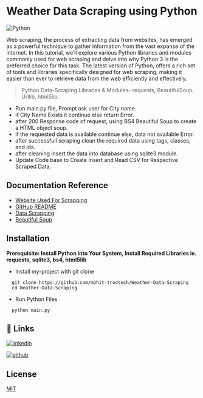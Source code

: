 # Weather Data Scraping using Python

![Python](https://img.shields.io/badge/python-3670A0?style=for-the-badge&logo=python&logoColor=ffdd54)

Web scraping, the process of extracting data from websites, has emerged as a powerful technique to gather information
from the vast expanse of the internet.
In this tutorial, we’ll explore various Python libraries and modules commonly used for web scraping and delve into why
Python 3 is the preferred choice for this task.
The latest version of Python, offers a rich set of tools and libraries specifically designed for web scraping, making it
easier than ever to retrieve data from the web efficiently and effectively.

> Python Data-Scraping Libraries & Modules- requests, BeautifulSoup, Urllib, html5lib.

- Run main.py file, Prompt ask user for City name.
- if City Name Exists it continue else return Error.
- after 200 Response code of request, using BS4 Beautiful Soup to create a HTML object soup.
- if the requested data is available continue else, data not available Error.
- after successfull scraping clean the required data using tags, classes, and ids.
- after cleaning insert the data into database using sqlite3 module.
- Update Code base to Create Insert and Read CSV for Respective Scraped Data.

## Documentation Reference

- [Website Used For Scrapping](https://www.timeanddate.com/)
- [GitHub README](https://github.com/mohit-trootech/Weather-Data-Scraping)
- [Data Scrapping](https://www.cloudflare.com/en-gb/learning/bots/what-is-data-scraping/)
- [Beautiful Soup](https://pypi.org/project/beautifulsoup4/)

## Installation

**Prerequisite: Install Python into Your System, Install Required Libraries ie. requests, sqlite3, bs4, html5lib**

- Install my-project with git clone

```
  git clone https://github.com/mohit-trootech/Weather-Data-Scraping
  cd Weather-Data-Scraping
```

- Run Python Files

```
  python main.py
```

## 🔗 Links

[![linkedin](https://img.shields.io/badge/linkedin-0A66C2?style=for-the-badge&logo=linkedin&logoColor=white)](https://www.linkedin.com/in/itsmohitprajapat)

[![github](https://img.shields.io/badge/github-%23121011.svg?style=for-the-badge&logo=github&logoColor=white)](https://github.com/mohit-trootech)

## License

[MIT](https://choosealicense.com/licenses/mit/)

